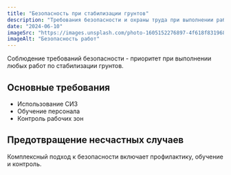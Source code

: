 ```yaml
---
title: "Безопасность при стабилизации грунтов"
description: "Требования безопасности и охраны труда при выполнении работ по стабилизации грунтов."
date: "2024-06-10"
imageSrc: "https://images.unsplash.com/photo-1605152276897-4f618f831968?ixlib=rb-4.0.3&auto=format&fit=crop&w=1470&q=80"
imageAlt: "Безопасность работ"
---
```


Соблюдение требований безопасности - приоритет при выполнении любых работ по стабилизации грунтов.

## Основные требования

- Использование СИЗ
- Обучение персонала
- Контроль рабочих зон

## Предотвращение несчастных случаев

Комплексный подход к безопасности включает профилактику, обучение и контроль.